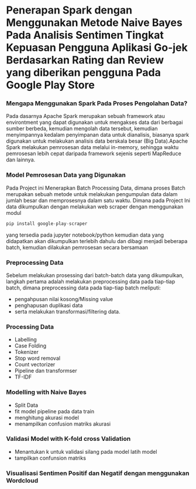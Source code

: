 # **Penerapan Spark dengan Menggunakan Metode Naive Bayes Pada Analisis Sentimen Tingkat Kepuasan Pengguna Aplikasi Go-jek Berdasarkan Rating dan Review yang diberikan pengguna Pada Google Play Store**

### **Mengapa Menggunakan Spark Pada Proses Pengolahan Data?**
Pada dasarnya Apache Spark merupakan sebuah framework atau environtment yang dapat digunakan untuk mengakses data dari berbagai sumber berbeda, kemudian mengolah data tersebut, kemudian menyimpannya kedalam penyimpanan data untuk dianalisis, biasanya spark digunakan untuk melakukan analisis data berskala besar (Big Data).Apache Spark melakukan pemrosesan data melalui in-memory, sehingga waktu pemrosesan lebih cepat daripada framework sejenis seperti MapReduce dan lainnya.

### **Model Pemrosesan Data yang Digunakan**
Pada Project ini Menerapkan Batch Processing Data, dimana proses Batch merupakan sebuah metode untuk melakukan pengumpulan data dalam jumlah besar dan memprosesnya dalam satu waktu. Dimana pada Project Ini data dikumpulkan dengan melakukan web scraper dengan menggunakan modul 
```python
pip install google-play-scraper
```
yang tersedia pada jupyter notebook/python kemudian data yang didapatkan akan dikumpulkan terlebih dahulu dan dibagi menjadi beberapa batch, kemudian dilakukan pemrosesan secara bersamaan

### **Preprocessing Data**

Sebelum melakukan prosessing dari batch-batch data yang dikumpulkan, langkah pertama adalah melakukan preprocessing data pada tiap-tiap batch, dimana preprocessing data pada tiap-tiap batch meliputi:
- pengahpusan nilai kosong/Missing value
- penghapusan duplikasi data
- serta melakukan transformasi/filtering data.

### **Processing Data**

- Labelling 
- Case Folding
- Tokenizer
- Stop word removal
- Count vectorizer
- Pipeline dan transformser
- TF-IDF

### **Modelling with Naive Bayes**
- Split Data
- fit model pipeline pada data train
- menghitung akurasi model
- menampilkan confusion matriks akurasi

### **Validasi Model with K-fold cross Validation**
- Menantukan k untuk validasi silang pada model latih model
- tampilkan confunsion matriks

### **Visualisasi Sentimen Positif dan Negatif dengan menggunakan Wordcloud**




